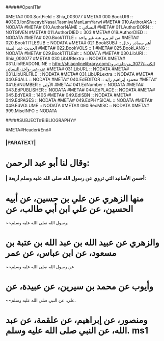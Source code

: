 ﻿######OpenITI#


#META# 000.SortField	:: Shia_003077
#META# 000.BookURI	:: #0303.IbnShucaybNasai.TasmiyaManLamYarwi
#META# 010.AuthorAKA	:: NODATA
#META# 010.AuthorNAME	:: النسائي
#META# 011.AuthorBORN	:: NOTGIVEN
#META# 011.AuthorDIED	:: 303
#META# 019.AuthorDIED	:: NODATA
#META# 020.BookTITLE	:: من لم يرو عنه غير واحد
#META# 020.BookTITLESUB	:: NODATA
#META# 021.BookSUBJ	:: أهم مصادر رجال الحديث عند السنة
#META# 022.BookVOLS	:: 1
#META# 025.BookLANG	:: NODATA
#META# 029.BookTITLEalt	:: NODATA
#META# 030.LibURI	:: Shia_003077
#META# 030.LibURIextra	:: NODATA
#META# 031.LibREADONLINE	:: http://shiaonlinelibrary.com/الكتب/3077_من-لم-يرو-عنه-غير-واحد-النسائي
#META# 031.LibURL	:: NODATA
#META# 031.LibURLFILE	:: NODATA
#META# 031.LibURLextra	:: NODATA
#META# 040.EdALL	:: NODATA
#META# 040.EdEDITOR	:: محمود إبراهيم زايد
#META# 041.EdNUMBER	:: الأولى
#META# 041.EdNumber	:: NODATA
#META# 043.EdPUBLISHER	:: NODATA
#META# 044.EdPLACE	:: NODATA
#META# 045.EdYEAR	:: 1406
#META# 049.EdISBN	:: NODATA
#META# 049.EdPAGES	:: NODATA
#META# 049.EdPHYSICAL	:: NODATA
#META# 049.EdVOLUME	:: NODATA
#META# 090.RecMISC	:: NODATA
#META# 999.MiscINFO	:: NODATA



#####SUBJECT#BIBLIOGRAPHY#

#META#Header#End#

### |PARATEXT|
# وقال لنا أبو عبد الرحمن:
### | أحسن الأسانيد التي تروي عن رسول الله صلى الله عليه وسلم أربعة:
# منها الزهري عن علي بن حسين، عن أبيه الحسين، عن علي ابن أبي طالب، عن
~~رسول الله صلى الله عليه وسلم.
# والزهري عن عبيد الله بن عبد الله بن عتبة بن مسعود، عن ابن عباس، عن عمر
~~عن رسول الله صلى الله عليه وسلم
# وأيوب عن محمد بن سيرين، عن عبيدة، عن
~~علي، عن النبي صلى الله عليه وسلم.
# ومنصور، عن إبراهيم، عن علقمة، عن عبد الله، عن النبي صلى الله عليه وسلم. ms1